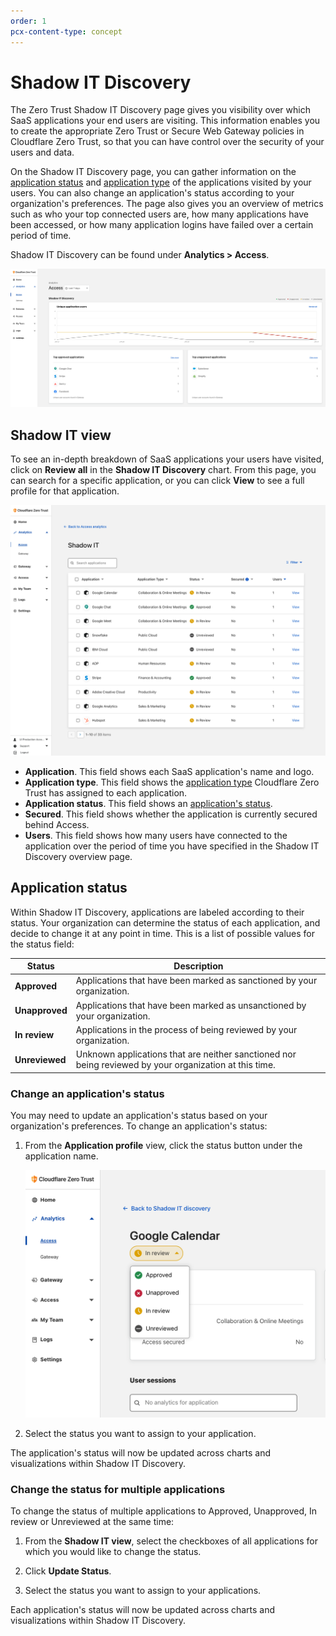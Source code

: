 ```yaml
---
order: 1
pcx-content-type: concept
---
```


# Shadow IT Discovery

The Zero Trust Shadow IT Discovery page gives you visibility over which SaaS applications your end users are visiting. This information enables you to create the appropriate Zero Trust or Secure Web Gateway policies in Cloudflare Zero Trust, so that you can have control over the security of your users and data.

On the Shadow IT Discovery page, you can gather information on the [application status](#application-status) and [application type](#application-type) of the applications visited by your users. You can also change an application's status according to your organization's preferences. The page also gives you an overview of metrics such as who your top connected users are, how many applications have been accessed, or how many application logins have failed over a certain period of time.

Shadow IT Discovery can be found under **Analytics > Access**.

![Shadow IT Discovery](../static/documentation/shadow-it.png)

## Shadow IT view

To see an in-depth breakdown of SaaS applications your users have visited, click on **Review all** in the **Shadow IT Discovery** chart. From this page, you can search for a specific application, or you can click **View** to see a full profile for that application.

![Shadow IT view](../static/documentation/shadow-it-review.png)

*   **Application**. This field shows each SaaS application's name and logo.
*   **Application type**. This field shows the [application type](/policies/filtering/http-policies/application-app-types#app-types) Cloudflare Zero Trust has assigned to each application.
*   **Application status**. This field shows an [application's status](#application-status).
*   **Secured**. This field shows whether the application is currently secured behind Access.
*   **Users**. This field shows how many users have connected to the application over the period of time you have specified in the Shadow IT Discovery overview page.

## Application status

Within Shadow IT Discovery, applications are labeled according to their status. Your organization can determine the status of each application, and decide to change it at any point in time. This is a list of possible values for the status field:

<TableWrap>

| Status | Description |
| -------- | --------------- |
| **Approved** | Applications that have been marked as sanctioned by your organization. |
| **Unapproved** | Applications that have been marked as unsanctioned by your organization. |
| **In review** | Applications in the process of being reviewed by your organization. |
| **Unreviewed** | Unknown applications that are neither sanctioned nor being reviewed by your organization at this time. |

</TableWrap>

### Change an application's status

You may need to update an application's status based on your organization's preferences. To change an application's status:

1.  From the **Application profile** view, click the status button under the application name.

    ![Shadow IT application status](../static/documentation/shadow-it-profile.png)

2.  Select the status you want to assign to your application.

The application's status will now be updated across charts and visualizations within Shadow IT Discovery.

### Change the status for multiple applications

To change the status of multiple applications to Approved, Unapproved, In review or Unreviewed at the same time:

1.  From the **Shadow IT view**, select the checkboxes of all applications for which you would like to change the status.

2.  Click **Update Status**.

3.  Select the status you want to assign to your applications.

Each application's status will now be updated across charts and visualizations within Shadow IT Discovery.

